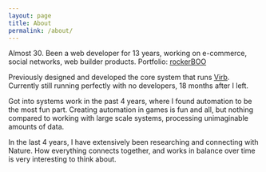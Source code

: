 ```yaml
---
layout: page
title: About
permalink: /about/
---
```


Almost 30. Been a web developer for 13 years, working on e-commerce, social networks, web builder products. Portfolio: [rockerBOO][davelage]

Previously designed and developed the core system that runs [Virb][virb]. Currently still running perfectly with no developers, 18 months after I left.

Got into systems work in the past 4 years, where I found automation to be the most fun part. Creating automation in games is fun and all, but nothing compared to working with large scale systems, processing unimaginable amounts of data.

In the last 4 years, I have extensively been researching and connecting with Nature. How everything connects together, and works in balance over time is very interesting to think about.

[davelage]: http://davelage.com
[virb]: http://virb.com